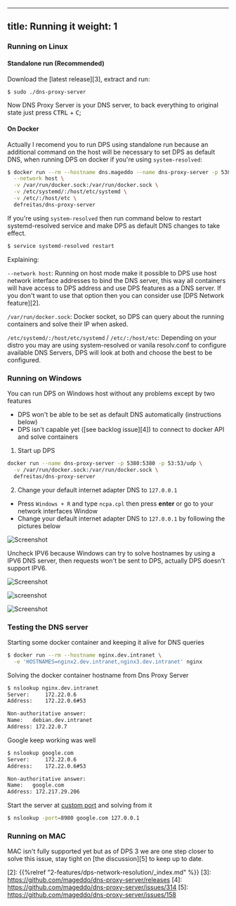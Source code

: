   ---
title: Running it
weight: 1
---

### Running on Linux

#### Standalone run (Recommended)

Download the [latest release][3], extract and run:
```bash
$ sudo ./dns-proxy-server
```
Now DNS Proxy Server is your DNS server, to back everything to original state just press <kbd>CTRL</kbd> + <kbd>C</kbd>;

#### On Docker

Actually I recomend you to run DPS using standalone run because an additional command on the host
will be necessary to set DPS as default DNS,
when running DPS on docker if you're using `system-resolved`:

```bash
$ docker run --rm --hostname dns.mageddo --name dns-proxy-server -p 5380:5380 \
  --network host \
  -v /var/run/docker.sock:/var/run/docker.sock \
  -v /etc/systemd/:/host/etc/systemd \
  -v /etc/:/host/etc \
  defreitas/dns-proxy-server
```

If you're using `system-resolved` then run command below to restart systemd-resolved service
and make DPS as default DNS changes to take effect.

```bash
$ service systemd-resolved restart
```

Explaining: 

`--network host`: Running on host mode make it possible to DPS use host network interface addresses to bind the 
DNS server, this way all containers will have access to DPS address 
and use DPS features as a DNS server. 
If you don't want to use that option then you can consider use [DPS Network feature][2].

`/var/run/docker.sock`: Docker socket, so DPS can query about the running containers and solve their IP when asked.

`/etc/systemd/:/host/etc/systemd` / `/etc/:/host/etc`: Depending on your distro you may are using system-resolved or 
vanila resolv.conf to configure available DNS Servers, DPS will look at both and choose the best to be configured.

### Running on Windows

You can run DPS on Windows host without any problems except by two features

* DPS won't be able to be set as default DNS automatically (instructions below)
* DPS isn't capable yet ([see backlog issue][4]) to connect to docker API and solve containers 

1. Start up DPS
```bash
docker run --name dns-proxy-server -p 5380:5380 -p 53:53/udp \
  -v /var/run/docker.sock:/var/run/docker.sock \ 
  defreitas/dns-proxy-server
```

2. Change your default internet adapter DNS to `127.0.0.1`

* Press `Windows + R` and type `ncpa.cpl` then press **enter** or go to your network interfaces Window
* Change your default internet adapter DNS to `127.0.0.1` by following the 
pictures below

![Screenshot](https://i.imgur.com/UAVUgLf.png?width=10pc&classes=shadow)

Uncheck IPV6 because Windows can try to solve hostnames by using a IPV6 DNS server,
then requests won't be sent to DPS, actually DPS doesn't support IPV6.

![Screenshot](https://i.imgur.com/DGPdFRD.png?width=10pc&classes=shadow)

![screenshot](https://i.imgur.com/EcZF6mG.png?width=10pc&classes=shadow)

![Screenshot](https://i.imgur.com/0bxASqd.png?width=10pc&classes=shadow)

### Testing the DNS server

Starting some docker container and keeping it alive for DNS queries

```bash
$ docker run --rm --hostname nginx.dev.intranet \
  -e 'HOSTNAMES=nginx2.dev.intranet,nginx3.dev.intranet' nginx
```

Solving the docker container hostname from Dns Proxy Server

```bash
$ nslookup nginx.dev.intranet
Server:		172.22.0.6
Address:	172.22.0.6#53

Non-authoritative answer:
Name:	debian.dev.intranet
Address: 172.22.0.7
```

Google keep working was well

```bash
$ nslookup google.com
Server:		172.22.0.6
Address:	172.22.0.6#53

Non-authoritative answer:
Name:	google.com
Address: 172.217.29.206
```

Start the server at [custom port](#configure-your-dns) and solving from it

```bash
$ nslookup -port=8980 google.com 127.0.0.1
```

### Running on MAC

MAC isn't fully supported yet but as of DPS 3 we are one step closer to solve this issue, stay tight on
[the discussion][5] to keep up to date.


[1]: https://imgur.com/a/LlDH8AM
[2]: {{%relref "2-features/dps-network-resolution/_index.md" %}}
[3]: https://github.com/mageddo/dns-proxy-server/releases
[4]: https://github.com/mageddo/dns-proxy-server/issues/314
[5]: https://github.com/mageddo/dns-proxy-server/issues/158
